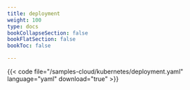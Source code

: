 ```yaml
---
title: deployment
weight: 100
type: docs
bookCollapseSection: false
bookFlatSection: false
bookToc: false

---
```


{{< code file="/samples-cloud/kubernetes/deployment.yaml" language="yaml" download="true" >}}
